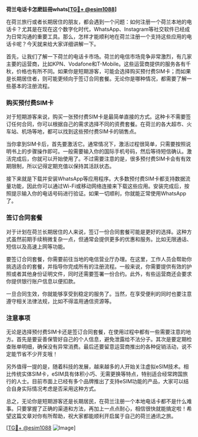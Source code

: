 **荷兰电话卡怎麽註冊whats[[TG💪+ @esim1088](https://t.me/s/esim1088)]**

在荷兰旅行或者长期居住的朋友，都会遇到一个问题：如何注册一个荷兰本地的电话卡？尤其是在现在这个数字化时代，WhatsApp、Instagram等社交软件已经成为日常沟通的重要工具。那么，怎样才能顺利地在荷兰注册一个支持这些应用的电话卡呢？今天就来给大家详细讲解一下。

首先，让我们了解一下荷兰的电话卡市场。荷兰的电信市场竞争非常激烈，有几家主要的运营商，比如KPN、Vodafone和T-Mobile。这些运营商提供的服务各有千秋，价格也有所不同。如果你是短期游客，可能会选择购买预付费SIM卡；而如果是长期居住者，则可能更倾向于签订合同套餐。无论你是哪种情况，都需要了解一些基本的注册流程。

### 购买预付费SIM卡

对于短期游客来说，购买一张预付费SIM卡是最简单直接的方式。这种卡不需要签订任何合同，你可以根据自己的需求选择不同的资费套餐。在荷兰的各大超市、火车站、机场等地，都可以找到这些预付费SIM卡的销售点。

当你拿到SIM卡后，首先要激活它。通常情况下，激活过程很简单，只需要按照说明书上的步骤操作即可。一般需要输入你的国际手机号码，然后等待短信确认。激活完成后，你就可以开始使用了。不过需要注意的是，很多预付费SIM卡会有有效期限制，所以记得定期充值以保持其活跃状态。

接下来就是下载并安装WhatsApp等应用程序。大多数预付费SIM卡都支持数据流量功能，因此你可以通过Wi-Fi或移动网络连接来下载这些应用。安装完成后，按照提示输入你的电话号码进行验证。如果一切顺利，你就能正常使用WhatsApp了。

### 签订合同套餐

对于计划在荷兰长期居住的人来说，签订一份合同套餐可能是更好的选择。这种方式虽然前期手续稍微复杂一点，但通常会提供更多的优惠和服务。比如无限通话、短信以及高速上网等功能。

要签订合同套餐，你需要前往当地的电信营业厅办理。在这里，工作人员会帮助你挑选适合的套餐，并指导你完成所有的注册流程。一般来说，你需要提供有效的护照或者其他身份证明文件，同时还需要签署一份合约。此外，有些运营商还会要求你提供银行账户信息以便扣款。

一旦合同生效，你就能够享受到稳定的服务了。当然，在享受便利的同时也要注意遵守相关法律法规，比如不得滥用通信资源等。

### 注意事项

无论是选择预付费SIM卡还是签订合同套餐，在使用过程中都有一些需要注意的地方。首先是要妥善保管好自己的个人信息，避免泄露给不法分子。其次是要定期检查账单明细，确保没有异常消费。最后还要留意运营商推出的各种促销活动，说不定能节省不少开支哦！

另外值得一提的是，随着科技的发展，越来越多的人开始关注虚拟eSIM技术。相比传统实体SIM卡，eSIM具有体积小巧、无需更换等特点，特别适合经常跨国旅行的人士。目前市面上已经有多个品牌推出了支持eSIM功能的产品，大家可以结合自身实际情况考虑是否采用这种方式。

总之，无论你是短期游客还是长期居民，在荷兰注册一个本地电话卡都不是什么难事。只要掌握了正确的渠道和方法，再加上一点点耐心，相信很快就能搞定啦！希望这篇文章对你有所帮助，祝大家都能顺利开启属于自己的荷兰通讯之旅。

[[TG💪+ @esim1088](https://t.me/s/esim1088) ![Image](https://i.postimg.cc/4NQfJmqS/Snipaste-2025-05-13-00-14-12.png)]